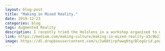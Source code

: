 ```yaml
---
layout: blog-post
title: "Making in Mixed Reality."
date: 2019-12-23
categories: blog
tags: Augmented Reality
description: I recently tried the Hololens in a workshop organised to demonstrate its use in hand making material prototypes.
link: https://medium.com/making-culture/making-in-mixed-reality-a3c9b233d10
image: https://dl.dropboxusercontent.com/s/2a68tirpfwwq0tq/BlogGrid.png?dl=0
---
```

